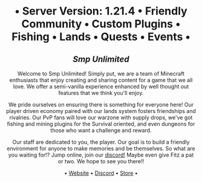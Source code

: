 <h1 align="center">• Server Version: 1.21.4 • Friendly Community • Custom Plugins • Fishing • Lands • Quests • Events •</h1>

<body>
  <h2 align="center"><i>Smp Unlimited</i></h2>

<p align="center">Welcome to Smp Unlimited! Simply put, we are a team of Minecraft enthusiasts that enjoy creating and sharing content for a game that we all love. We offer a semi-vanilla experience enhanced by well thought out features that we think you'll enjoy.</p>

<p align="center">We pride ourselves on ensuring there is something for everyone here! Our player driven economy paired with our lands system fosters friendships and rivalries. Our PvP fans will love our warzone with supply drops, we've got fishing and mining plugins for the Survival oriented, and even dungeons for those who want a challenge and reward.</p>

<p align="center">Our staff are dedicated to you, the player. Our goal is to build a friendly environment for anyone to make memories and be themselves. So what are you waiting for!? Jump online, join our <a href="https://discord.gg/WyXGGEUrYw">discord!</a> Maybe even give Fitz a pat or two. We hope to see you there!!</p>
</body>
<p align="center">• <a href="https://www.smpultd.gg/">Website</a> • <a href="https://discord.gg/WyXGGEUrYw">Discord</a>  • <a href="https://store.smpultd.gg/">Store</a> • </p>
